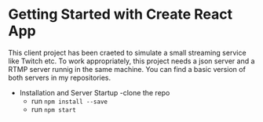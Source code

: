 # Getting Started with Create React App

This client project has been craeted to simulate a small streaming service like Twitch etc. To work appropriately, this project needs a json server and a RTMP server runnig in the same machine. You can find a basic version of both servers in my repositories.

- Installation and Server Startup
    -clone the repo
    - run `npm install --save`
    - run `npm start`
